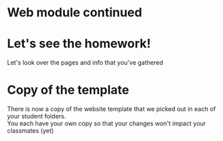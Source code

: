 # Web module continued

# Let's see the homework!  

Let's look over the pages and info that you've gathered



# Copy of the template

There is now a copy of the website template that we picked out in each of your student folders.  
You each have your own copy so that your changes won't impact your classmates (yet)